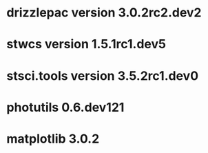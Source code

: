 # drizzlepac version 3.0.2rc2.dev2
# stwcs version 1.5.1rc1.dev5
# stsci.tools version 3.5.2rc1.dev0
# photutils 0.6.dev121
# matplotlib 3.0.2
